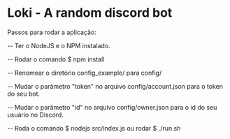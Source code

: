 # Loki - A random discord bot

Passos para rodar a aplicação:

-- Ter o NodeJS e o NPM instalado.

-- Rodar o comando $ npm install

-- Renomear o diretório config_example/ para config/

-- Mudar o parâmetro "token" no arquivo config/account.json para o token do seu bot.

-- Mudar o parâmetro "id" no arquivo config/owner.json para o id do seu usuário no Discord.

-- Roda o comando $ nodejs src/index.js ou rodar $ ./run.sh
